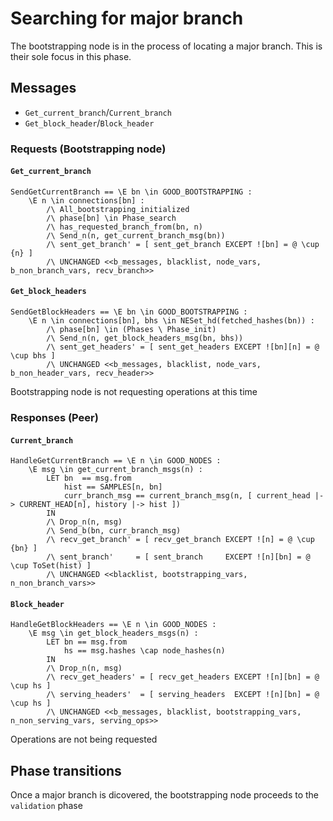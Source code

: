 # Searching for major branch

The bootstrapping node is in the process of locating a major branch. This is their sole focus in this phase.

## Messages

- `Get_current_branch`/`Current_branch`
- `Get_block_header`/`Block_header`

### Requests (Bootstrapping node)

#### `Get_current_branch`

```
SendGetCurrentBranch == \E bn \in GOOD_BOOTSTRAPPING :
    \E n \in connections[bn] :
        /\ All_bootstrapping_initialized
        /\ phase[bn] \in Phase_search
        /\ has_requested_branch_from(bn, n)
        /\ Send_n(n, get_current_branch_msg(bn))
        /\ sent_get_branch' = [ sent_get_branch EXCEPT ![bn] = @ \cup {n} ]
        /\ UNCHANGED <<b_messages, blacklist, node_vars, b_non_branch_vars, recv_branch>>
```

#### `Get_block_headers`

```
SendGetBlockHeaders == \E bn \in GOOD_BOOTSTRAPPING :
    \E n \in connections[bn], bhs \in NESet_hd(fetched_hashes(bn)) :
        /\ phase[bn] \in (Phases \ Phase_init)
        /\ Send_n(n, get_block_headers_msg(bn, bhs))
        /\ sent_get_headers' = [ sent_get_headers EXCEPT ![bn][n] = @ \cup bhs ]
        /\ UNCHANGED <<b_messages, blacklist, node_vars, b_non_header_vars, recv_header>>
```

Bootstrapping node is not requesting operations at this time

### Responses (Peer)

#### `Current_branch`

```
HandleGetCurrentBranch == \E n \in GOOD_NODES :
    \E msg \in get_current_branch_msgs(n) :
        LET bn  == msg.from
            hist == SAMPLES[n, bn]
            curr_branch_msg == current_branch_msg(n, [ current_head |-> CURRENT_HEAD[n], history |-> hist ])
        IN
        /\ Drop_n(n, msg)
        /\ Send_b(bn, curr_branch_msg)
        /\ recv_get_branch' = [ recv_get_branch EXCEPT ![n] = @ \cup {bn} ]
        /\ sent_branch'     = [ sent_branch     EXCEPT ![n][bn] = @ \cup ToSet(hist) ]
        /\ UNCHANGED <<blacklist, bootstrapping_vars, n_non_branch_vars>>
```

#### `Block_header`

```
HandleGetBlockHeaders == \E n \in GOOD_NODES :
    \E msg \in get_block_headers_msgs(n) :
        LET bn == msg.from
            hs == msg.hashes \cap node_hashes(n)
        IN
        /\ Drop_n(n, msg)
        /\ recv_get_headers' = [ recv_get_headers EXCEPT ![n][bn] = @ \cup hs ]
        /\ serving_headers'  = [ serving_headers  EXCEPT ![n][bn] = @ \cup hs ]
        /\ UNCHANGED <<b_messages, blacklist, bootstrapping_vars, n_non_serving_vars, serving_ops>>
```

Operations are not being requested

## Phase transitions

Once a major branch is dicovered, the bootstrapping node proceeds to the `validation` phase

```

```
